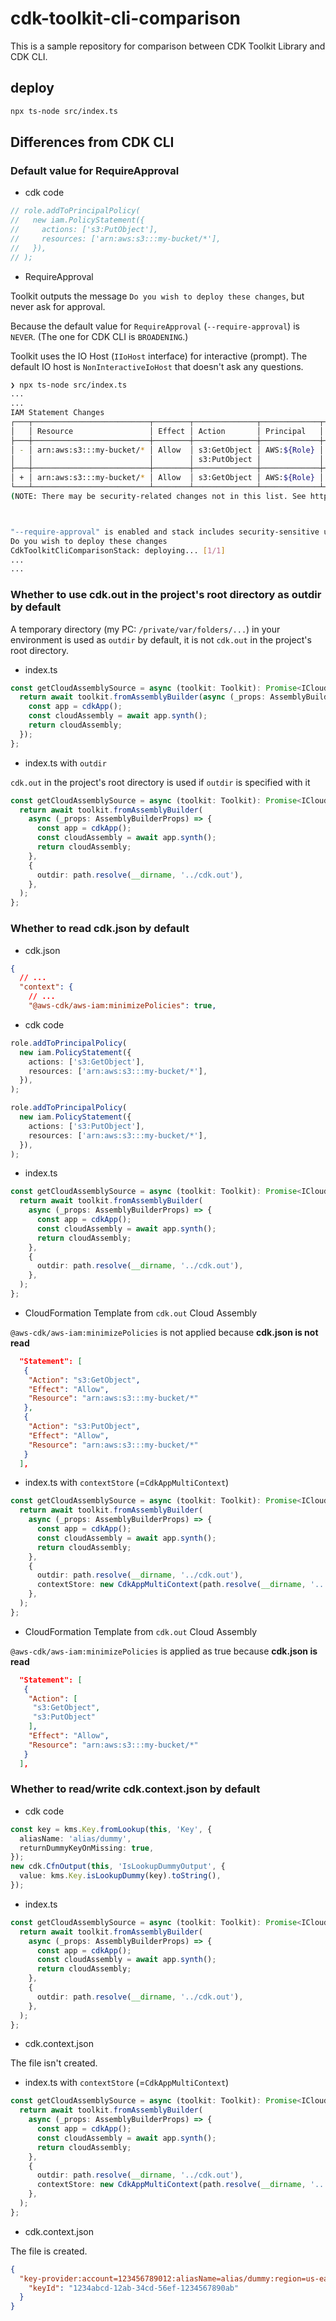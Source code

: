 # cdk-toolkit-cli-comparison

This is a sample repository for comparison between CDK Toolkit Library and CDK CLI.

## deploy

```sh
npx ts-node src/index.ts
```

## Differences from CDK CLI

### Default value for RequireApproval

- cdk code

```ts
// role.addToPrincipalPolicy(
//   new iam.PolicyStatement({
//     actions: ['s3:PutObject'],
//     resources: ['arn:aws:s3:::my-bucket/*'],
//   }),
// );
```

- RequireApproval

Toolkit outputs the message `Do you wish to deploy these changes`, but never ask for approval.

Because the default value for `RequireApproval` (`--require-approval`) is `NEVER`. (The one for CDK CLI is `BROADENING`.)

Toolkit uses the IO Host (`IIoHost` interface) for interactive (prompt). The default IO host is `NonInteractiveIoHost` that doesn't ask any questions.

```sh
❯ npx ts-node src/index.ts
...
...
IAM Statement Changes
┌───┬──────────────────────────┬────────┬──────────────┬─────────────┬───────────┐
│   │ Resource                 │ Effect │ Action       │ Principal   │ Condition │
├───┼──────────────────────────┼────────┼──────────────┼─────────────┼───────────┤
│ - │ arn:aws:s3:::my-bucket/* │ Allow  │ s3:GetObject │ AWS:${Role} │           │
│   │                          │        │ s3:PutObject │             │           │
├───┼──────────────────────────┼────────┼──────────────┼─────────────┼───────────┤
│ + │ arn:aws:s3:::my-bucket/* │ Allow  │ s3:GetObject │ AWS:${Role} │           │
└───┴──────────────────────────┴────────┴──────────────┴─────────────┴───────────┘
(NOTE: There may be security-related changes not in this list. See https://github.com/aws/aws-cdk/issues/1299)



"--require-approval" is enabled and stack includes security-sensitive updates.
Do you wish to deploy these changes
CdkToolkitCliComparisonStack: deploying... [1/1]
...
...
```

### Whether to use cdk.out in the project's root directory as outdir by default

A temporary directory (my PC: `/private/var/folders/...`) in your environment is used as `outdir` by default, it is not `cdk.out` in the project's root directory.

- index.ts

```ts
const getCloudAssemblySource = async (toolkit: Toolkit): Promise<ICloudAssemblySource> => {
  return await toolkit.fromAssemblyBuilder(async (_props: AssemblyBuilderProps) => {
    const app = cdkApp();
    const cloudAssembly = await app.synth();
    return cloudAssembly;
  });
};
```

- index.ts with `outdir`

`cdk.out` in the project's root directory is used if `outdir` is specified with it

```ts
const getCloudAssemblySource = async (toolkit: Toolkit): Promise<ICloudAssemblySource> => {
  return await toolkit.fromAssemblyBuilder(
    async (_props: AssemblyBuilderProps) => {
      const app = cdkApp();
      const cloudAssembly = await app.synth();
      return cloudAssembly;
    },
    {
      outdir: path.resolve(__dirname, '../cdk.out'),
    },
  );
};
```

### Whether to read cdk.json by default

- cdk.json

```json
{
  // ...
  "context": {
    // ...
    "@aws-cdk/aws-iam:minimizePolicies": true,
```

- cdk code

```ts
role.addToPrincipalPolicy(
  new iam.PolicyStatement({
    actions: ['s3:GetObject'],
    resources: ['arn:aws:s3:::my-bucket/*'],
  }),
);

role.addToPrincipalPolicy(
  new iam.PolicyStatement({
    actions: ['s3:PutObject'],
    resources: ['arn:aws:s3:::my-bucket/*'],
  }),
);
```

- index.ts

```ts
const getCloudAssemblySource = async (toolkit: Toolkit): Promise<ICloudAssemblySource> => {
  return await toolkit.fromAssemblyBuilder(
    async (_props: AssemblyBuilderProps) => {
      const app = cdkApp();
      const cloudAssembly = await app.synth();
      return cloudAssembly;
    },
    {
      outdir: path.resolve(__dirname, '../cdk.out'),
    },
  );
};
```

- CloudFormation Template from `cdk.out` Cloud Assembly

`@aws-cdk/aws-iam:minimizePolicies` is not applied because **cdk.json is not read**

```json
  "Statement": [
   {
    "Action": "s3:GetObject",
    "Effect": "Allow",
    "Resource": "arn:aws:s3:::my-bucket/*"
   },
   {
    "Action": "s3:PutObject",
    "Effect": "Allow",
    "Resource": "arn:aws:s3:::my-bucket/*"
   }
  ],
```

- index.ts with `contextStore` (=`CdkAppMultiContext`)

```ts
const getCloudAssemblySource = async (toolkit: Toolkit): Promise<ICloudAssemblySource> => {
  return await toolkit.fromAssemblyBuilder(
    async (_props: AssemblyBuilderProps) => {
      const app = cdkApp();
      const cloudAssembly = await app.synth();
      return cloudAssembly;
    },
    {
      outdir: path.resolve(__dirname, '../cdk.out'),
      contextStore: new CdkAppMultiContext(path.resolve(__dirname, '..')),
    },
  );
};
```

- CloudFormation Template from `cdk.out` Cloud Assembly

`@aws-cdk/aws-iam:minimizePolicies` is applied as true because **cdk.json is read**

```json
  "Statement": [
   {
    "Action": [
     "s3:GetObject",
     "s3:PutObject"
    ],
    "Effect": "Allow",
    "Resource": "arn:aws:s3:::my-bucket/*"
   }
  ],
```

### Whether to read/write cdk.context.json by default

- cdk code

```ts
const key = kms.Key.fromLookup(this, 'Key', {
  aliasName: 'alias/dummy',
  returnDummyKeyOnMissing: true,
});
new cdk.CfnOutput(this, 'IsLookupDummyOutput', {
  value: kms.Key.isLookupDummy(key).toString(),
});
```

- index.ts

```ts
const getCloudAssemblySource = async (toolkit: Toolkit): Promise<ICloudAssemblySource> => {
  return await toolkit.fromAssemblyBuilder(
    async (_props: AssemblyBuilderProps) => {
      const app = cdkApp();
      const cloudAssembly = await app.synth();
      return cloudAssembly;
    },
    {
      outdir: path.resolve(__dirname, '../cdk.out'),
    },
  );
};
```

- cdk.context.json

The file isn't created.

- index.ts with `contextStore` (=`CdkAppMultiContext`)

```ts
const getCloudAssemblySource = async (toolkit: Toolkit): Promise<ICloudAssemblySource> => {
  return await toolkit.fromAssemblyBuilder(
    async (_props: AssemblyBuilderProps) => {
      const app = cdkApp();
      const cloudAssembly = await app.synth();
      return cloudAssembly;
    },
    {
      outdir: path.resolve(__dirname, '../cdk.out'),
      contextStore: new CdkAppMultiContext(path.resolve(__dirname, '..')),
    },
  );
};
```

- cdk.context.json

The file is created.

```json
{
  "key-provider:account=123456789012:aliasName=alias/dummy:region=us-east-1": {
    "keyId": "1234abcd-12ab-34cd-56ef-1234567890ab"
  }
}
```
